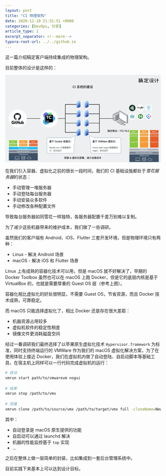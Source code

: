 ```yaml
---
layout: post
title: "CI 物理架构"
date: 2020-12-10 21:31:51 +0800
categories: [DevOps, 分享]
article_type: 1
excerpt_separator: <!--more-->
typora-root-url: ../../github.io
---
```


这一篇介绍稿定客户端持续集成的物理架构。

<!--more-->

目前整体的设计是这样的：

![image-20201210213658094](/assets/img/ci_physics_architecture-1.png)

在我们引入容器、虚拟化之前的很长一段时间，我们的 CI 基础设施都处于*雪花服务器*的状态：

- 手动管理一堆服务器
- 手动登陆每台服务器
- 手动安装众多软件
- 手动修改各种配置文件

导致每台服务器如同雪花一样独特，各服务器配置千差万别难以复制。

为了减少这些机器带来的维护成本，我们做了一些调研。

虽然我们的客户端有 Android、iOS、Flutter 三套开发环境，但是物理环境只有两种：

- Linux - 解决 Android 场景
- macOS - 解决 iOS 和 Flutter 场景

Linux 上有成熟的容器化技术可以用，但是 macOS 就不好解决了，早期的 Docker Toolbox 虽然也可以在 macOS 上跑 Docker，但是它的底层内核是基于 VirtualBox 的，也就是需要厚重的 Guest OS 层（参考上图）。

容器化相比虚拟化的好处很明显，不需要 Guest OS，节省资源，而且 Docker 技术成熟，可靠稳定。

而 macOS 只能选择虚拟化了，相比 Docker 还是存在很大差距：

- 机器资源占用较多
- 虚拟机软件的稳定性稍差
- 镜像文件更消耗磁盘空间

经过一番调研我们最终选择了以苹果原生虚拟化技术 `Hypervisor.framework` 为标准，同时支持终端运行的 VMWare 作为我们的 macOS 虚拟化解决方案，为了在使用体验上接近 Docker，我们在虚拟机内做了自动登陆、自启动脚本等基础工具，在宿主机上同样可以一行代码完成虚拟机的运行：

```bash
# 启动
vmrun start path/to/vmwarevm nogui

# 结束
vmrun stop /path/to/vmx 

# 克隆
vmrun clone /path/to/source/vmx /path/to/target/vmx full -cloneName=NewName
```

其中：

- 自动登录是 macOS 原生提供的功能
- 自启动可以通过 launchd 解决
- 机器的性能监控基于 `top` 实现
- ...

之后在整体上做一层简单的封装，比如集成到一套后台管理系统中。

目前实践下来基本上可以达到设计目标。